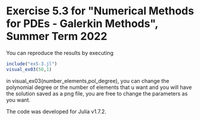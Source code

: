 # Exercise 5.3 for "Numerical Methods for PDEs - Galerkin Methods", Summer Term 2022


You can reproduce the results by executing
```julia
include("ex5-3.jl")
visual_ex03(50,1)
```
in visual_ex03(number_elements,pol_degree), you can change the polynomial degree or the number of elements that u want and you will have the solution saved as a png file, you are free to change the parameters as you want.

The code was developed for Julia v1.7.2.
